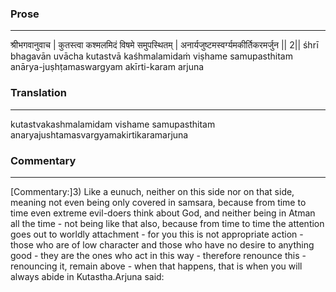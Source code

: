 ### Prose 
 --- 
श्रीभगवानुवाच |
कुतस्त्वा कश्मलमिदं विषमे समुपस्थितम् |
अनार्यजुष्टमस्वर्ग्यमकीर्तिकरमर्जुन || 2||
śhrī bhagavān uvācha
kutastvā kaśhmalamidaṁ viṣhame samupasthitam
anārya-juṣhṭamaswargyam akīrti-karam arjuna

### Translation 
 --- 
kutastvakashmalamidam vishame samupasthitam anaryajushtamasvargyamakirtikaramarjuna

### Commentary 
 --- 
[Commentary:]3) Like a eunuch, neither on this side nor on that side, meaning not even being only covered in samsara, because from time to time even extreme evil-doers think about God, and neither being in Atman all the time - not being like that also, because from time to time the attention goes out to worldly attachment - for you this is not appropriate action - those who are of low character and those who have no desire to anything good - they are the ones who act in this way - therefore renounce this - renouncing it, remain above - when that happens, that is when you will always abide in Kutastha.Arjuna said: